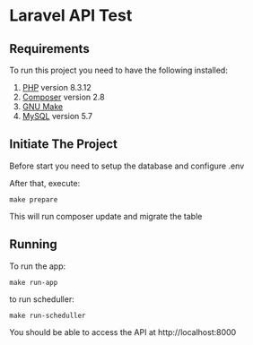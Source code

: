 # Laravel API Test

## Requirements

To run this project you need to have the following installed:

1. [PHP](https://www.php.net/) version 8.3.12
3. [Composer](https://getcomposer.org/download/) version 2.8
4. [GNU Make](https://www.gnu.org/software/make/)
5. [MySQL](https://mysql.com) version 5.7

## Initiate The Project

Before start you need to setup the database and configure .env

After that, execute:

```
make prepare
```
This will run composer update and migrate the table

## Running

To run the app:

```
make run-app
```

to run scheduller:

```
make run-scheduller
```

You should be able to access the API at http://localhost:8000
